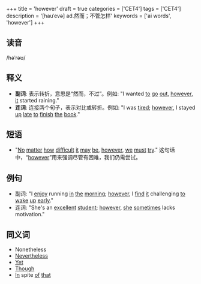 +++
title = 'however'
draft = true
categories = ['CET4']
tags = ['CET4']
description = '[hauˈevə] ad.然而；不管怎样'
keywords = ['ai words', 'however']
+++

## 读音
/həˈrəʊ/

## 释义
- **副词**: 表示转折，意思是“然而，不过”。例如: "I wanted [to](/zh/post/to/) [go](/zh/post/go/) [out](/zh/post/out/), [however](/zh/post/however/), [it](/zh/post/it/) started raining."
- **连词**: 连接两个句子，表示对比或转折。例如: "I was [tired](/zh/post/tired/); [however](/zh/post/however/), I stayed [up](/zh/post/up/) [late](/zh/post/late/) [to](/zh/post/to/) [finish](/zh/post/finish/) [the](/zh/post/the/) [book](/zh/post/book/)."

## 短语
- "[No](/zh/post/no/) [matter](/zh/post/matter/) [how](/zh/post/how/) [difficult](/zh/post/difficult/) [it](/zh/post/it/) [may](/zh/post/may/) [be](/zh/post/be/), [however](/zh/post/however/), [we](/zh/post/we/) [must](/zh/post/must/) [try](/zh/post/try/)." 这句话中，“[however](/zh/post/however/)”用来强调尽管有困难，我们仍需尝试。

## 例句
- 副词: "I [enjoy](/zh/post/enjoy/) running [in](/zh/post/in/) [the](/zh/post/the/) [morning](/zh/post/morning/); [however](/zh/post/however/), I [find](/zh/post/find/) [it](/zh/post/it/) challenging [to](/zh/post/to/) [wake](/zh/post/wake/) [up](/zh/post/up/) [early](/zh/post/early/)."
- 连词: "She's an [excellent](/zh/post/excellent/) [student](/zh/post/student/); [however](/zh/post/however/), [she](/zh/post/she/) [sometimes](/zh/post/sometimes/) lacks motivation."

## 同义词
- Nonetheless
- [Nevertheless](/zh/post/nevertheless/)
- [Yet](/zh/post/yet/)
- [Though](/zh/post/though/)
- [In](/zh/post/in/) spite [of](/zh/post/of/) [that](/zh/post/that/)
